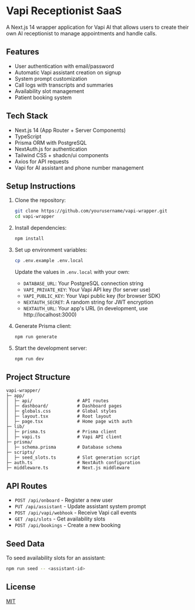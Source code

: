 # Vapi Receptionist SaaS

A Next.js 14 wrapper application for Vapi AI that allows users to create their own AI receptionist to manage appointments and handle calls.

## Features

- User authentication with email/password
- Automatic Vapi assistant creation on signup
- System prompt customization
- Call logs with transcripts and summaries
- Availability slot management
- Patient booking system

## Tech Stack

- Next.js 14 (App Router + Server Components)
- TypeScript
- Prisma ORM with PostgreSQL
- NextAuth.js for authentication
- Tailwind CSS + shadcn/ui components
- Axios for API requests
- Vapi for AI assistant and phone number management

## Setup Instructions

1. Clone the repository:
   ```bash
   git clone https://github.com/yourusername/vapi-wrapper.git
   cd vapi-wrapper
   ```

2. Install dependencies:
   ```bash
   npm install
   ```

3. Set up environment variables:
   ```bash
   cp .env.example .env.local
   ```
   Update the values in `.env.local` with your own:
   - `DATABASE_URL`: Your PostgreSQL connection string
   - `VAPI_PRIVATE_KEY`: Your Vapi API key (for server use)
   - `VAPI_PUBLIC_KEY`: Your Vapi public key (for browser SDK)
   - `NEXTAUTH_SECRET`: A random string for JWT encryption
   - `NEXTAUTH_URL`: Your app's URL (in development, use http://localhost:3000)

4. Generate Prisma client:
   ```bash
   npm run generate
   ```

5. Start the development server:
   ```bash
   npm run dev
   ```

## Project Structure

```
vapi-wrapper/
├─ app/
│  ├─ api/                 # API routes
│  ├─ dashboard/           # Dashboard pages
│  ├─ globals.css          # Global styles
│  ├─ layout.tsx           # Root layout
│  ├─ page.tsx             # Home page with auth
├─ lib/
│  ├─ prisma.ts            # Prisma client
│  ├─ vapi.ts              # Vapi API client
├─ prisma/
│  ├─ schema.prisma        # Database schema
├─ scripts/
│  ├─ seed_slots.ts        # Slot generation script
├─ auth.ts                 # NextAuth configuration
├─ middleware.ts           # Next.js middleware
```

## API Routes

- `POST /api/onboard` - Register a new user
- `PUT /api/assistant` - Update assistant system prompt
- `POST /api/vapi/webhook` - Receive Vapi call events
- `GET /api/slots` - Get availability slots
- `POST /api/bookings` - Create a new booking

## Seed Data

To seed availability slots for an assistant:

```bash
npm run seed -- <assistant-id>
```

## License

[MIT](LICENSE) 